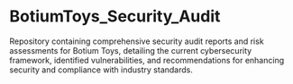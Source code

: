 # BotiumToys_Security_Audit
Repository containing comprehensive security audit reports and risk assessments for Botium Toys, detailing the current cybersecurity framework, identified vulnerabilities, and recommendations for enhancing security and compliance with industry standards.
